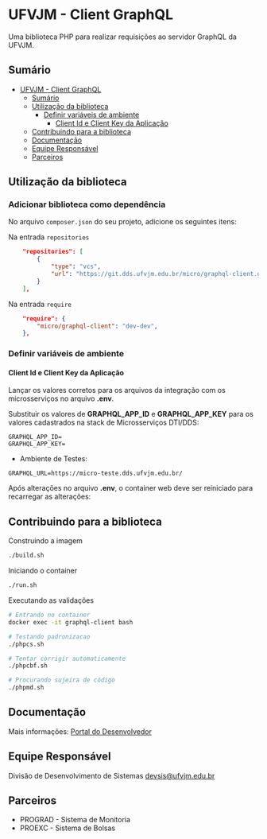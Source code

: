 # UFVJM - Client GraphQL

Uma biblioteca PHP para realizar requisições ao servidor GraphQL da UFVJM.

## Sumário

* [UFVJM - Client GraphQL](#ufvjm---client-graphql)
  * [Sumário](#sumário)
  * [Utilização da biblioteca](#utilização-da-biblioteca)
     * [Definir variáveis de ambiente](#definir-variáveis-de-ambiente)
        * [Client Id e Client Key da Aplicação](#client-id-e-client-key-da-aplicação)
  * [Contribuindo para a biblioteca](#contribuindo-para-a-biblioteca)
  * [Documentação](#documentação)
  * [Equipe Responsável](#equipe-responsável)
  * [Parceiros](#parceiros)

## Utilização da biblioteca

### Adicionar biblioteca como dependência

No arquivo `composer.json` do seu projeto, adicione os seguintes itens:

Na entrada `repositories`

```json
    "repositories": [
        {
            "type": "vcs",
            "url": "https://git.dds.ufvjm.edu.br/micro/graphql-client.git"
        }
    ],
```

Na entrada `require`

```json
    "require": {
        "micro/graphql-client": "dev-dev",
    },
```

### Definir variáveis de ambiente

#### Client Id e Client Key da Aplicação

Lançar os valores corretos para os arquivos da integração com os microsserviços no arquivo **.env**. 

Substituir os valores de **GRAPHQL_APP_ID** e **GRAPHQL_APP_KEY** para os valores cadastrados na stack de Microsserviços DTI/DDS:

```env
GRAPHQL_APP_ID=
GRAPHQL_APP_KEY=
```

* Ambiente de Testes:

```
GRAPHQL_URL=https://micro-teste.dds.ufvjm.edu.br/
```

Após alterações no arquivo **.env**, o container web deve ser reiniciado para recarregar as alterações:

## Contribuindo para a biblioteca

Construindo a imagem

```bash
./build.sh
```

Iniciando o container

```bash
./run.sh
```

Executando as validações

```bash
# Entrando no container
docker exec -it graphql-client bash

# Testando padronizacao
./phpcs.sh

# Tentar corrigir automaticamente
./phpcbf.sh

# Procurando sujeira de código
./phpmd.sh
```

## Documentação

Mais informações: [Portal do Desenvolvedor](https://portal-dev-teste.dds.ufvjm.edu.br/)

## Equipe Responsável

Divisão de Desenvolvimento de Sistemas <devsis@ufvjm.edu.br>

## Parceiros

* PROGRAD - Sistema de Monitoria
* PROEXC - Sistema de Bolsas
